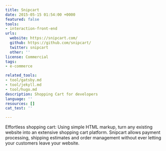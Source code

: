 ```yaml
---
title: Snipcart
date: 2015-05-15 01:54:00 +0000
featured: false
tools:
- interaction-front-end
urls:
  website: https://snipcart.com/
  github: https://github.com/snipcart/
  twitter: snipcart
  other: ''
license: Commercial
tags:
- e-commerce

related_tools:
- tool/gatsby.md
- tool/jekyll.md
- tool/hugo.md
description: Shopping Cart for developers
language: ''
resources: []
cat_test: ''

---
```

Effortless shopping cart: Using simple HTML markup, turn any existing website into an extensive shopping cart platform. Snipcart allows payment processing, shipping estimates and order management without ever letting your customers leave your website.
